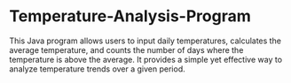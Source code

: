 # Temperature-Analysis-Program
This Java program allows users to input daily temperatures, calculates the average temperature, and counts the number of days where the temperature is above the average. It provides a simple yet effective way to analyze temperature trends over a given period.
